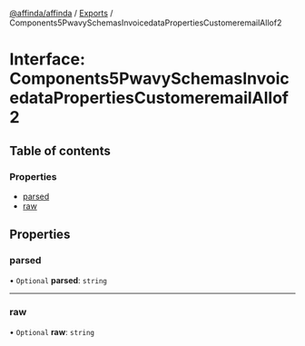[@affinda/affinda](../README.md) / [Exports](../modules.md) / Components5PwavySchemasInvoicedataPropertiesCustomeremailAllof2

# Interface: Components5PwavySchemasInvoicedataPropertiesCustomeremailAllof2

## Table of contents

### Properties

- [parsed](Components5PwavySchemasInvoicedataPropertiesCustomeremailAllof2.md#parsed)
- [raw](Components5PwavySchemasInvoicedataPropertiesCustomeremailAllof2.md#raw)

## Properties

### parsed

• `Optional` **parsed**: `string`

___

### raw

• `Optional` **raw**: `string`
